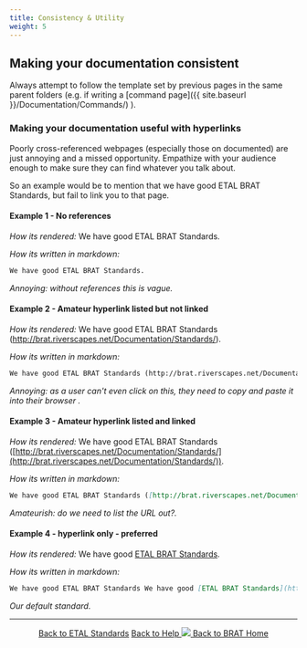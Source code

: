 ```yaml
---
title: Consistency & Utility
weight: 5
---
```


## Making your documentation consistent

Always attempt to follow the template set by previous pages in the same parent folders (e.g. if writing a [command page]({{ site.baseurl }}/Documentation/Commands/) ).

### Making your documentation useful with hyperlinks

Poorly cross-referenced webpages (especially those on documented) are just annoying and a missed opportunity. Empathize with your audience enough to make sure they can find whatever you talk about. 

So an example  would be to mention that we have good ETAL BRAT Standards, but fail to link you to that page.

#### Example 1 - No references
_How its rendered:_
We have good ETAL BRAT Standards.

_How its written in markdown:_
``` markdown
We have good ETAL BRAT Standards.
```

_Annoying: without references this is vague._

#### Example 2 - Amateur hyperlink listed but not linked
_How its rendered:_  We have good ETAL BRAT Standards (http://brat.riverscapes.net/Documentation/Standards/).

_How its written in markdown:_ 
``` markdown
We have good ETAL BRAT Standards (http://brat.riverscapes.net/Documentation/Standards/).
```

_Annoying: as a user can't even click on this, they need to copy and paste it into their browser ._

#### Example 3 - Amateur hyperlink listed and linked
_How its rendered:_ We have good ETAL BRAT Standards ([http://brat.riverscapes.net/Documentation/Standards/](http://brat.riverscapes.net/Documentation/Standards/)).

_How its written in markdown:_
``` markdown
We have good ETAL BRAT Standards ([http://brat.riverscapes.net/Documentation/Standards/](http://brat.riverscapes.net/Documentation/Standards/)).
```

_Amateurish: do we need to list the URL out?._

#### Example 4 -  hyperlink only - preferred
_How its rendered:_
We have good [ETAL BRAT Standards](http://brat.riverscapes.net/Documentation/Standards/).

_How its written in markdown:_
``` markdown
We have good ETAL BRAT Standards We have good [ETAL BRAT Standards](http://brat.riverscapes.net/Documentation/Standards/).
```

_Our default standard._


------
<div align="center">
	<a class="hollow button" href="{{ site.baseurl }}/Documentation/Standards"><i class = "fa fa-check-square-o"></i> Back to ETAL Standards</a>
	<a class="hollow button" href="{{ site.baseurl }}/Documentation"><i class="fa fa-info-circle"></i> Back to Help </a>
	<a class="hollow button" href="{{ site.baseurl }}/"><img src="{{ site.baseurl }}/assets/images/favicons/favicon-16x16.png">  Back to BRAT Home </a>  
</div>
